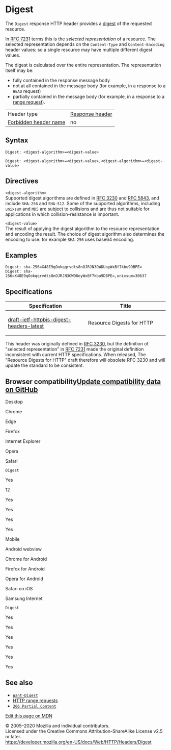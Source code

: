 Digest
======

The `Digest` response HTTP header provides a [digest](https://developer.mozilla.org/en-US/docs/Glossary/digest) of the requested resource.

In [RFC 7231](https://tools.ietf.org/html/rfc7231) terms this is the *selected representation* of a resource. The selected representation depends on the `Content-Type` and `Content-Encoding` header values: so a single resource may have multiple different digest values.

The digest is calculated over the entire representation. The representation itself may be:

-   fully contained in the response message body
-   not at all contained in the message body (for example, in a response to a `HEAD` request)
-   partially contained in the message body (for example, in a response to a [range request](../range_requests)).

<table><tbody><tr class="odd"><td>Header type</td><td><a href="https://developer.mozilla.org/en-US/docs/Glossary/Response_header">Response header</a></td></tr><tr class="even"><td><a href="https://developer.mozilla.org/en-US/docs/Glossary/Forbidden_header_name">Forbidden header name</a></td><td>no</td></tr></tbody></table>

Syntax
------

    Digest: <digest-algorithm>=<digest-value>

    Digest: <digest-algorithm>=<digest-value>,<digest-algorithm>=<digest-value>

Directives
----------

`<digest-algorithm>`  
Supported digest algorithms are defined in [RFC 3230](https://tools.ietf.org/html/rfc3230) and [RFC 5843](https://tools.ietf.org/html/rfc5843), and include `SHA-256` and `SHA-512`. Some of the supported algorithms, including `unixsum` and `MD5` are subject to collisions and are thus not suitable for applications in which collision-resistance is important.

`<digest-value>`  
The result of applying the digest algorithm to the resource representation and encoding the result. The choice of digest algorithm also determines the encoding to use: for example `SHA-256` uses base64 encoding.

Examples
--------

    Digest: sha-256=X48E9qOokqqrvdts8nOJRJN3OWDUoyWxBf7kbu9DBPE=
    Digest: sha-256=X48E9qOokqqrvdts8nOJRJN3OWDUoyWxBf7kbu9DBPE=,unixsum=30637

Specifications
--------------

<table><colgroup><col style="width: 50%" /><col style="width: 50%" /></colgroup><thead><tr class="header"><th>Specification</th><th>Title</th></tr></thead><tbody><tr class="odd"><td><p><a href="https://datatracker.ietf.org/doc/draft-ietf-httpbis-digest-headers" class="smpl">draft-ietf-httpbis-digest-headers-latest</a></p></td><td>Resource Digests for HTTP</td></tr></tbody></table>

This header was originally defined in [RFC 3230](https://tools.ietf.org/html/rfc3230), but the definition of "selected representation" in [RFC 7231](https://www.rfc-editor.org/info/rfc7231) made the original definition inconsistent with current HTTP specifications. When released, The "Resource Digests for HTTP" draft therefore will obsolete RFC 3230 and will update the standard to be consistent.

Browser compatibility<a href="https://github.com/mdn/browser-compat-data" class="bc-github-link">Update compatibility data on GitHub</a>
----------------------------------------------------------------------------------------------------------------------------------------

Desktop

<span class="bc-head-txt-label bc-head-icon-chrome">Chrome</span>

<span class="bc-head-txt-label bc-head-icon-edge">Edge</span>

<span class="bc-head-txt-label bc-head-icon-firefox">Firefox</span>

<span class="bc-head-txt-label bc-head-icon-ie">Internet Explorer</span>

<span class="bc-head-txt-label bc-head-icon-opera">Opera</span>

<span class="bc-head-txt-label bc-head-icon-safari">Safari</span>

`Digest`

Yes

12

Yes

Yes

Yes

Yes

Mobile

<span class="bc-head-txt-label bc-head-icon-webview_android">Android webview</span>

<span class="bc-head-txt-label bc-head-icon-chrome_android">Chrome for Android</span>

<span class="bc-head-txt-label bc-head-icon-firefox_android">Firefox for Android</span>

<span class="bc-head-txt-label bc-head-icon-opera_android">Opera for Android</span>

<span class="bc-head-txt-label bc-head-icon-safari_ios">Safari on iOS</span>

<span class="bc-head-txt-label bc-head-icon-samsunginternet_android">Samsung Internet</span>

`Digest`

Yes

Yes

Yes

Yes

Yes

Yes

See also
--------

-   [`Want-Digest`](want-digest)
-   [HTTP range requests](../range_requests)
-   [`206 Partial Content`](../status/206)

<a href="https://developer.mozilla.org/en-US/docs/Web/HTTP/Headers/Digest$edit" class="_attribution-link">Edit this page on MDN</a>

© 2005–2020 Mozilla and individual contributors.  
Licensed under the Creative Commons Attribution-ShareAlike License v2.5 or later.  
<a href="https://developer.mozilla.org/en-US/docs/Web/HTTP/Headers/Digest" class="_attribution-link">https://developer.mozilla.org/en-US/docs/Web/HTTP/Headers/Digest</a>
